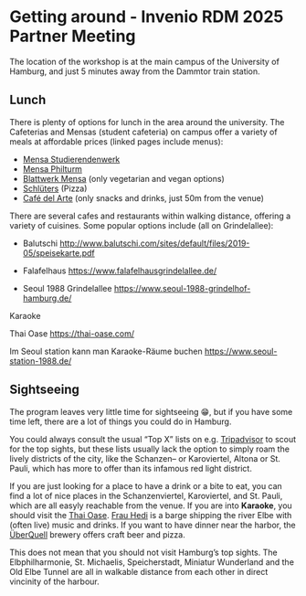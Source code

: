 # Getting around - Invenio RDM 2025 Partner Meeting

The location of the workshop is at the main campus of the University of Hamburg, and just 5 minutes away from the Dammtor train station. 

## Lunch
There is plenty of options for lunch in the area around the university. 
The Cafeterias and Mensas (student cafeteria) on campus offer a variety of meals at affordable prices (linked pages include menus):
- [Mensa Studierendenwerk](https://www.stwhh.de/en/gastronomie/cafeterias-cafes-other/cafeteria/cafeteria-studierendenhaus) 
- [Mensa Philturm](https://www.stwhh.de/en/gastronomie/cafeterias-cafes-other/cafeteria/cafeteria-philturm)
- [Blattwerk Mensa](https://www.stwhh.de/en/gastronomie/cafeterias-cafes-other/cafeteria/blattwerk-deine-vegetarische-mensa) (only vegetarian and vegan options)
- [Schlüters](https://www.stwhh.de/en/gastronomie/cafeterias-cafes-other/cafeteria/schlueters-pizza-more) (Pizza)
- [Café del Arte](https://www.stwhh.de/en/gastronomie/cafeterias-cafes-other/cafeteria/cafe-dellarte) (only snacks and drinks, just 50m from the venue)


There are several cafes and restaurants within walking distance, offering a variety of cuisines. Some popular options include (all on Grindelallee):

- Balutschi http://www.balutschi.com/sites/default/files/2019-05/speisekarte.pdf

- Falafelhaus https://www.falafelhausgrindelallee.de/

- Seoul 1988 Grindelallee https://www.seoul-1988-grindelhof-hamburg.de/


Karaoke

Thai Oase https://thai-oase.com/

Im Seoul station kann man Karaoke-Räume buchen https://www.seoul-station-1988.de/


## Sightseeing
The program leaves very little time for sightseeing :grin:, but if you have some time left, there are a lot of things you could do in Hamburg.  

You could always consult the usual “Top X” lists on e.g. [Tripadvisor](https://www.tripadvisor.com/Attractions-g187331-Activities-oa0-Hamburg.html) to scout for the top sights, but these lists usually lack the option to simply roam the lively districts of the city, like the Schanzen– or Karoviertel, Altona or St. Pauli, which has more to offer than its infamous red light district. 

If you are just looking for a place to have a drink or a bite to eat, you can find a lot of nice places in the Schanzenviertel, Karoviertel, and St. Pauli, which are all easyly reachable from the venue. If you are into **Karaoke**, you should visit the [Thai Oase](https://thai-oase.com/). [Frau Hedi](https://frauhedi.de/) is a barge shipping the river Elbe with (often live) music and drinks. If you want to have dinner near the harbor, the [ÜberQuell](https://ueberquell.com/en/) brewery offers craft beer and pizza.

This does not mean that you should not visit Hamburg’s top sights. The Elbphilharmonie, St. Michaelis, Speicherstadt, Miniatur Wunderland and the Old Elbe Tunnel are all in walkable distance from each other in direct vincinity of the harbour.
